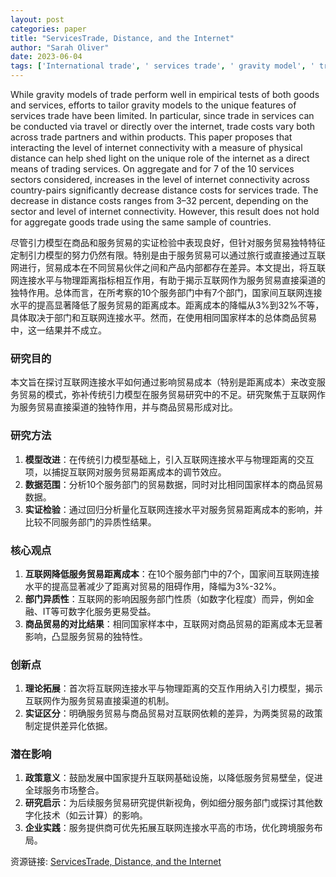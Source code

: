 ```yaml
---
layout: post
categories: paper
title: "ServicesTrade, Distance, and the Internet"
author: "Sarah Oliver"
date: 2023-06-04
tags: ['International trade', ' services trade', ' gravity model', ' trade costs', ' trade and technology']
---
```


While gravity models of trade perform well in empirical tests of both goods and services, efforts to tailor gravity models to the unique features of services trade have been limited. In particular, since trade in services can be conducted via travel or directly over the internet, trade costs vary both across trade partners and within products. This paper proposes that interacting the level of internet connectivity with a measure of physical distance can help shed light on the unique role of the internet as a direct means of trading services. On aggregate and for 7 of the 10 services sectors considered, increases in the level of internet connectivity across country-pairs significantly decrease distance costs for services trade. The decrease in distance costs ranges from 3–32 percent, depending on the sector and level of internet connectivity. However, this result does not hold for aggregate goods trade using the same sample of countries.

尽管引力模型在商品和服务贸易的实证检验中表现良好，但针对服务贸易独特特征定制引力模型的努力仍然有限。特别是由于服务贸易可以通过旅行或直接通过互联网进行，贸易成本在不同贸易伙伴之间和产品内部都存在差异。本文提出，将互联网连接水平与物理距离指标相互作用，有助于揭示互联网作为服务贸易直接渠道的独特作用。总体而言，在所考察的10个服务部门中有7个部门，国家间互联网连接水平的提高显著降低了服务贸易的距离成本。距离成本的降幅从3%到32%不等，具体取决于部门和互联网连接水平。然而，在使用相同国家样本的总体商品贸易中，这一结果并不成立。

### 研究目的  
本文旨在探讨互联网连接水平如何通过影响贸易成本（特别是距离成本）来改变服务贸易的模式，弥补传统引力模型在服务贸易研究中的不足。研究聚焦于互联网作为服务贸易直接渠道的独特作用，并与商品贸易形成对比。

### 研究方法  
1. **模型改进**：在传统引力模型基础上，引入互联网连接水平与物理距离的交互项，以捕捉互联网对服务贸易距离成本的调节效应。  
2. **数据范围**：分析10个服务部门的贸易数据，同时对比相同国家样本的商品贸易数据。  
3. **实证检验**：通过回归分析量化互联网连接水平对服务贸易距离成本的影响，并比较不同服务部门的异质性结果。  

### 核心观点  
1. **互联网降低服务贸易距离成本**：在10个服务部门中的7个，国家间互联网连接水平的提高显著减少了距离对贸易的阻碍作用，降幅为3%-32%。  
2. **部门异质性**：互联网的影响因服务部门性质（如数字化程度）而异，例如金融、IT等可数字化服务更易受益。  
3. **商品贸易的对比结果**：相同国家样本中，互联网对商品贸易的距离成本无显著影响，凸显服务贸易的独特性。  

### 创新点  
1. **理论拓展**：首次将互联网连接水平与物理距离的交互作用纳入引力模型，揭示互联网作为服务贸易直接渠道的机制。  
2. **实证区分**：明确服务贸易与商品贸易对互联网依赖的差异，为两类贸易的政策制定提供差异化依据。  

### 潜在影响  
1. **政策意义**：鼓励发展中国家提升互联网基础设施，以降低服务贸易壁垒，促进全球服务市场整合。  
2. **研究启示**：为后续服务贸易研究提供新视角，例如细分服务部门或探讨其他数字化技术（如云计算）的影响。  
3. **企业实践**：服务提供商可优先拓展互联网连接水平高的市场，优化跨境服务布局。

资源链接: [ServicesTrade, Distance, and the Internet](https://papers.ssrn.com/sol3/papers.cfm?abstract_id=4467509)
